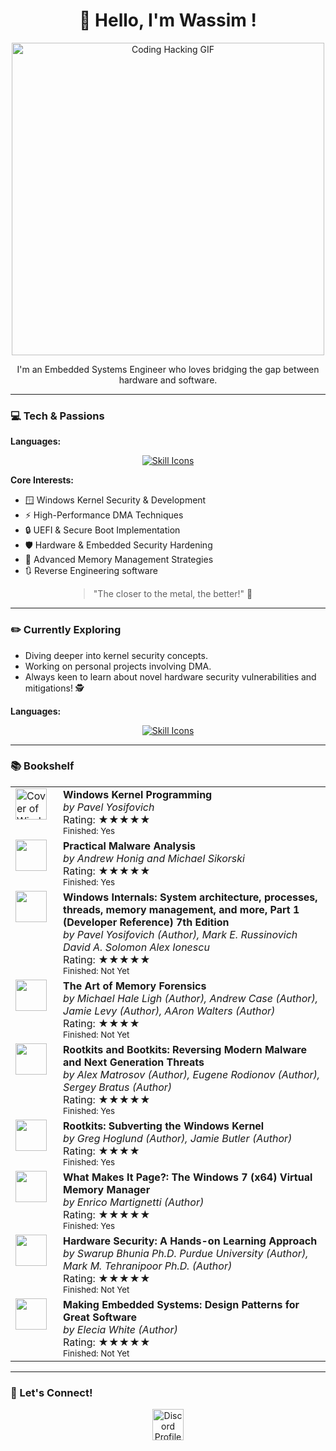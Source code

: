 <div style="text-align: center;">
    <h1>👋 Hello, I'm Wassim !</h1>
</div>

<p style="text-align: center;">
    <img src="https://media0.giphy.com/media/v1.Y2lkPTc5MGI3NjExcWhzMzQ2eHNsOGRqOTl1OWRuaWs4bXlzcTB6NWg3bXhtMjhsd29kZiZlcD12MV9pbnRlcm5hbF9naWZfYnlfaWQmY3Q9Zw/6OrCT1jVbonHG/giphy.gif" width="500" alt="Coding Hacking GIF">
</p>
<p style="text-align: center;">
    I'm an Embedded Systems Engineer who loves bridging the gap between hardware and software.
</p>

<hr> <h3>💻 Tech & Passions</h3>

<strong>Languages:</strong> <p style="text-align: center;">
    <a href="https://skillicons.dev">
        <img src="https://skillicons.dev/icons?i=git,c,cpp,rust,zig,py,matlab,latex" alt="Skill Icons" />
    </a>
</p>

<strong>Core Interests:</strong> <ul>
    <li>🪟 Windows Kernel Security & Development</li>
    <li>⚡ High-Performance DMA Techniques</li>
    <li>🔒 UEFI & Secure Boot Implementation</li>
    <li>🛡️ Hardware & Embedded Security Hardening</li>
    <li>🧠 Advanced Memory Management Strategies</li>
    <li>🔃 Reverse Engineering software</li>
</ul>
<blockquote style="text-align: center; margin-left: auto; margin-right: auto; width: fit-content;"> <p>"The closer to the metal, the better!" 🤘</p>
</blockquote>

<hr> <h3>✏️ Currently Exploring</h3>

<ul>
    <li>Diving deeper into kernel security concepts.  <li>Working on personal projects involving DMA.  <li>Always keen to learn about novel hardware security vulnerabilities and mitigations! 🕵️</li>
</ul>
<strong>Languages:</strong> <p style="text-align: center;">
    <a href="https://skillicons.dev">
        <img src="https://skillicons.dev/icons?i=vscode,visualstudio,windows,linux,arduino,raspberrypi,codecomposer,redhat" alt="Skill Icons" />
    </a>
</p>

<hr> <h3>📚 Bookshelf</h3>

<table>
    <tr>
        <td style="width: 60px; vertical-align: top;">
            <a href="https://www.amazon.com/Windows-Kernel-Programming-Pavel-Yosifovich/dp/1977593372">
                <img src="https://encrypted-tbn1.gstatic.com/images?q=tbn:ANd9GcQ6tqb9hxT8iNWR4bqH_nkawszDfpb77e8hy2OvUgb3DWSAYNZx" alt="Cover of Windows Kernel Programming" width="50">
            </a>
        </td>
        <td style="vertical-align: top;">
            <strong>Windows Kernel Programming</strong><br>
            <em>by Pavel Yosifovich</em><br>
            Rating: ★★★★★<br>
            <small>Finished: Yes</small> </td>
    </tr>
     <tr>
        <td style="width: 60px; vertical-align: top;">
            <a href="https://www.amazon.com/Practical-Malware-Analysis-Hands-Dissecting/dp/1593272901">
                <img src="https://encrypted-tbn0.gstatic.com/images?q=tbn:ANd9GcTTfg2iwMVhHTV4_3jwsky_4hiMSOE-E_RiRg&s" width="50">
            </a>
        </td>
        <td style="vertical-align: top;">
            <strong>Practical Malware Analysis</strong><br>
            <em>by Andrew Honig and Michael Sikorski</em><br>
            Rating: ★★★★★<br>
            <small>Finished: Yes</small> </td>
    </tr>
     <tr>
        <td style="width: 60px; vertical-align: top;">
            <a href="https://www.amazon.com/Windows-Internals-Part-architecture-management/dp/0735684189">
                <img src="https://www.microsoftpressstore.com/ShowCover.aspx?isbn=9780735684188" width="50">
            </a>
        </td>
        <td style="vertical-align: top;">
            <strong>Windows Internals: System architecture, processes, threads, memory management, and more, Part 1 (Developer Reference) 7th Edition</strong><br>
            <em>by Pavel Yosifovich (Author), Mark E. Russinovich David A. Solomon Alex Ionescu</em><br>
            Rating: ★★★★★<br>
            <small>Finished: Not Yet</small> </td>
    </tr>
     <tr>
        <td style="width: 60px; vertical-align: top;">
            <a href="https:https://www.amazon.com/Art-Memory-Forensics-Detecting-Malware/dp/1118825098">
                <img src="https://encrypted-tbn0.gstatic.com/images?q=tbn:ANd9GcSCfp1NAUwz83cTjXmW112xjADFEJ6-DyHhsA&s" width="50">
            </a>
        </td>
        <td style="vertical-align: top;">
            <strong>The Art of Memory Forensics</strong><br>
            <em>by Michael Hale Ligh (Author), Andrew Case (Author), Jamie Levy (Author), AAron Walters (Author)</em><br>
            Rating: ★★★★<br>
            <small>Finished: Not Yet</small> </td>
    </tr>
      <tr>
        <td style="width: 60px; vertical-align: top;">
            <a href="https://www.amazon.com/Rootkits-Bootkits-Reversing-Malware-Generation/dp/1593277164">
                <img src="https://m.media-amazon.com/images/I/81syTKh3nwL.jpg" width="50">
            </a>
        </td>
        <td style="vertical-align: top;">
            <strong>Rootkits and Bootkits: Reversing Modern Malware and Next Generation Threats</strong><br>
            <em>by Alex Matrosov (Author), Eugene Rodionov (Author), Sergey Bratus (Author)</em><br>
            Rating: ★★★★★<br>
            <small>Finished: Yes</small> </td>
    </tr>
        <tr>
        <td style="width: 60px; vertical-align: top;">
            <a href="https://www.amazon.com/Rootkits-Bootkits-Reversing-Malware-Generation/dp/1593277164">
                <img src="https://m.media-amazon.com/images/I/8113il6vaRL.jpg" width="50">
            </a>
        </td>
        <td style="vertical-align: top;">
            <strong>Rootkits: Subverting the Windows Kernel</strong><br>
            <em>by Greg Hoglund (Author), Jamie Butler (Author)</em><br>
            Rating: ★★★★<br>
            <small>Finished: Yes</small> </td>
    </tr>
     <tr>
        <td style="width: 60px; vertical-align: top;">
            <a href="https://www.amazon.com/What-Makes-Page-Windows-Virtual/dp/1479114294">
                <img src="https://images-na.ssl-images-amazon.com/images/S/compressed.photo.goodreads.com/books/1355135758i/15951196.jpg" width="50">
            </a>
        </td>
        <td style="vertical-align: top;">
            <strong>What Makes It Page?: The Windows 7 (x64) Virtual Memory Manager</strong><br>
            <em>by Enrico Martignetti (Author)</em><br>
            Rating: ★★★★★<br>
            <small>Finished: Yes</small> </td>
    </tr>
     <tr>
        <td style="width: 60px; vertical-align: top;">
            <a href="https://www.amazon.com/Hardware-Security-Hands-Learning-Approach/dp/0128124776">
                <img src="https://m.media-amazon.com/images/I/71sUhL4-UzL.jpg" width="50">
            </a>
        </td>
        <td style="vertical-align: top;">
            <strong>Hardware Security: A Hands-on Learning Approach</strong><br>
            <em>by Swarup Bhunia Ph.D. Purdue University (Author), Mark M. Tehranipoor Ph.D. (Author)</em><br>
            Rating: ★★★★★<br>
            <small>Finished: Not Yet</small> </td>
    </tr>
     <tr>
        <td style="width: 60px; vertical-align: top;">
            <a href="https://www.amazon.com/Making-Embedded-Systems-Patterns-Software/dp/1449302149">
                <img src="https://m.media-amazon.com/images/I/71i51ZCft1L._AC_UF1000,1000_QL80_.jpg" width="50">
            </a>
        </td>
        <td style="vertical-align: top;">
            <strong>Making Embedded Systems: Design Patterns for Great Software</strong><br>
            <em>by Elecia White (Author)</em><br>
            Rating: ★★★★★<br>
            <small>Finished: Not Yet</small> </td>
    </tr>
    </table>

<hr> <h3>🤝 Let's Connect!</h3>

<p style="text-align: center;"> <a href="https://discordapp.com/users/450603582987960320" target="_blank"> <img src="https://user-images.githubusercontent.com/88904952/234982627-019fd336-6248-453c-9b05-97c13fd1d207.png" alt="Discord Profile" height="50" width="50" style="vertical-align: middle;"> </a>
</p>


